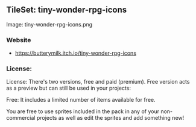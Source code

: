 
## TileSet:		tiny-wonder-rpg-icons

Image: tiny-wonder-rpg-icons.png


### Website
- https://butterymilk.itch.io/tiny-wonder-rpg-icons

### License:
License:
There's two versions, free and paid (premium). Free version acts as a preview but can still be used in your projects:

Free:
It includes a limited number of items available for free.

You are free to use sprites included in the pack in any of your non-commercial projects as well as edit the sprites and add something new!